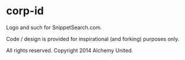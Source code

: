 corp-id
=======

Logo and such for SnippetSearch.com. 

Code / design is provided for inspirational (and forking) purposes only. 

All rights reserved. Copyright 2014 Alchemy United.